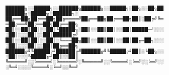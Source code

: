 ██████╗░░█████╗░░██████╗██████╗░░█████╗░██╗░░██╗████████╗░█████╗░██████╗░
██╔══██╗██╔══██╗██╔════╝██╔══██╗██╔══██╗██║░██╔╝╚══██╔══╝██╔══██╗██╔══██╗
██║░░██║██║░░██║╚█████╗░██║░░██║██║░░██║█████═╝░░░░██║░░░██║░░██║██████╔╝
██║░░██║██║░░██║░╚═══██╗██║░░██║██║░░██║██╔═██╗░░░░██║░░░██║░░██║██╔══██╗
██████╔╝╚█████╔╝██████╔╝██████╔╝╚█████╔╝██║░╚██╗░░░██║░░░╚█████╔╝██║░░██║
╚═════╝░░╚════╝░╚═════╝░╚═════╝░░╚════╝░╚═╝░░╚═╝░░░╚═╝░░░░╚════╝░╚═╝░░╚═╝
